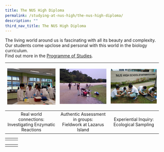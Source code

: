 ```yaml
---
title: The NUS High Diploma
permalink: /studying-at-nus-high/the-nus-high-diploma/
description: ""
third_nav_title: The NUS High Diploma
---
```

The living world around us is fascinating with all its beauty and complexity.<br>
Our students come upclose and personal with this world in the biology curriculum.<br>
Find out more in the [Programme of Studies](https://staging.d1bl70m167uzkq.amplifyapp.com/studying-at-nus-high/the-nus-high-diploma/programme-of-studies/).

| <p><a href="https://staging.d1bl70m167uzkq.amplifyapp.com/biology/wonderment-in-the-classroom/"><img style="width:100%" src="/images/bio1.jpg"></a></p> | <p><a href="https://staging.d1bl70m167uzkq.amplifyapp.com/biology/wonderment-in-the-classroom/"><img style="width:100%" src="/images/bio2.jpg"></a></p> | <p><a href="https://staging.d1bl70m167uzkq.amplifyapp.com/biology/wonderment-in-the-classroom/"><img style="width:100%" src="/images/bio3.jpg"></a></p> |
|:---:|:---:|:---:|
| Real world connections: <br> Investigating Enzymatic Reactions | Authentic Assessment in groups:<br>Fieldwork at Lazarus Island | Experiential Inquiry:<br>Ecological Sampling |

|  |  |  |
|:---:|:---:|:---:|
|  |  |  |


|  |  |  |
|:---:|:---:|:---:|
|  |  |  |